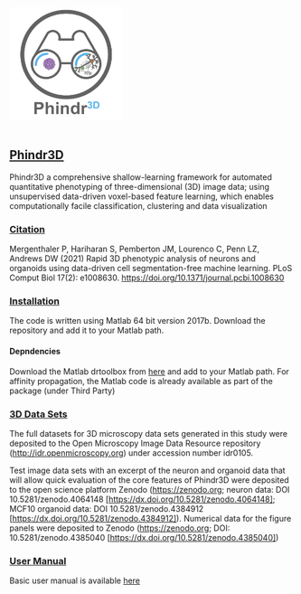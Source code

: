 <img src="phindr3d_icon.png" width="200" height="200"></img><br/>
<br/>

## <ins>Phindr3D</ins>

Phindr3D a comprehensive shallow-learning framework for automated quantitative phenotyping of three-dimensional (3D) image data; using unsupervised data-driven voxel-based feature learning, which enables computationally facile classification, clustering and data visualization

### <ins>Citation</ins>

Mergenthaler P, Hariharan S, Pemberton JM, Lourenco C, Penn LZ, Andrews DW (2021) Rapid 3D phenotypic analysis of neurons and organoids using data-driven cell segmentation-free machine learning. PLoS Comput Biol 17(2): e1008630. https://doi.org/10.1371/journal.pcbi.1008630

### <ins>Installation</ins>

The code is written using Matlab 64 bit version 2017b. Download the repository and add it to your Matlab path.

#### Depndencies

Download the Matlab drtoolbox from [here](https://lvdmaaten.github.io/drtoolbox/) and add to your Matlab path. For affinity propagation, the Matlab code is already available as part of the package (under Third Party)

### <ins>3D Data Sets</ins>

The full datasets for 3D microscopy data sets generated in this study were deposited to the Open Microscopy Image Data Resource repository (http://idr.openmicroscopy.org) under accession number idr0105.

Test image data sets with an excerpt of the neuron and organoid data that will allow quick evaluation of the core features of Phindr3D were deposited to the open science platform Zenodo (https://zenodo.org; neuron data: DOI 10.5281/zenodo.4064148 [https://dx.doi.org/10.5281/zenodo.4064148]; MCF10 organoid data: DOI 10.5281/zenodo.4384912 [https://dx.doi.org/10.5281/zenodo.4384912]). Numerical data for the figure panels were deposited to Zenodo (https://zenodo.org; DOI: 10.5281/zenodo.4385040 [https://dx.doi.org/10.5281/zenodo.4385040]) 

### <ins>User Manual</ins>
Basic user manual is available [here](Phindr3D_UserManual.pdf)
